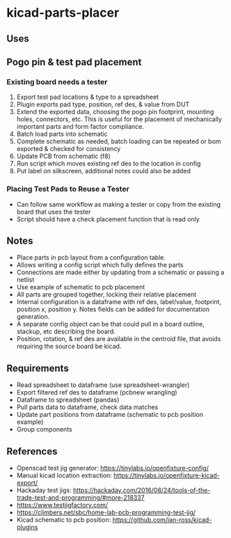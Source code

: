 # kicad-parts-placer

## Uses

## Pogo pin & test pad placement
### Existing board needs a tester
1. Export test pad locations & type to a spreadsheet
2. Plugin exports pad type, position, ref des, & value from DUT
3. Extend the exported data, choosing the pogo pin footprint, mounting holes, connectors, etc. This is useful for the placement of mechanically important parts and form factor compliance. 
4. Batch load parts into schematic
5. Complete schematic as needed, batch loading can be repeated or bom exported & checked for consistency
6. Update PCB from schematic (f8)
7. Run script which moves existing ref des to the location in config
8. Put label on silkscreen, additional notes could also be added

### Placing Test Pads to Reuse a Tester
+ Can follow same workflow as making a tester or copy from the existing board that uses the tester
+ Script should have a check placement function that is read only

## Notes
 
+ Place parts in pcb layout from a configuration table. 
+ Allows writing a config script which fully defines the parts
+ Connections are made either by updating from a schematic or passing a netlist
+ Use example of schematic to pcb placement
+ All parts are grouped together, locking their relative placement
+ Internal configuration is a dataframe with ref des, label/value, footprint, position x, position y. Notes fields can be added for documentation generation. 
+ A separate config object can be that could pull in a board outline, stackup, etc describing the board. 
+ Position, rotation, & ref des are available in the centroid file, that avoids requiring the source board be kicad. 


## Requirements
+ Read spreadsheet to dataframe (use spreadsheet-wrangler)
+ Export filtered ref des to dataframe (pcbnew wrangling)
+ Dataframe to spreadsheet (pandas)
+ Pull parts data to dataframe, check data matches
+ Update part positions from dataframe (schematic to pcb position example)
+ Group components


## References
+ Openscad test jig generator: https://tinylabs.io/openfixture-config/
+ Manual kicad location extraction: https://tinylabs.io/openfixture-kicad-export/
+ Hackaday test jigs: https://hackaday.com/2016/08/24/tools-of-the-trade-test-and-programming/#more-218337
+ https://www.testjigfactory.com/
+ https://climbers.net/sbc/home-lab-pcb-programming-test-jig/
+ Kicad schematic to pcb position: https://github.com/ian-ross/kicad-plugins

